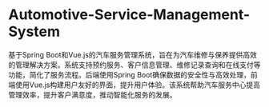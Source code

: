 # Automotive-Service-Management-System
基于Spring Boot和Vue.js的汽车服务管理系统，旨在为汽车维修与保养提供高效的管理解决方案。系统支持预约服务、客户信息管理、维修记录查询和在线支付等功能，简化了服务流程。后端使用Spring Boot确保数据的安全性与高效处理，前端使用Vue.js构建用户友好的界面，提升用户体验。该系统帮助汽车服务中心提高管理效率，提升客户满意度，推动智能化服务的发展。
